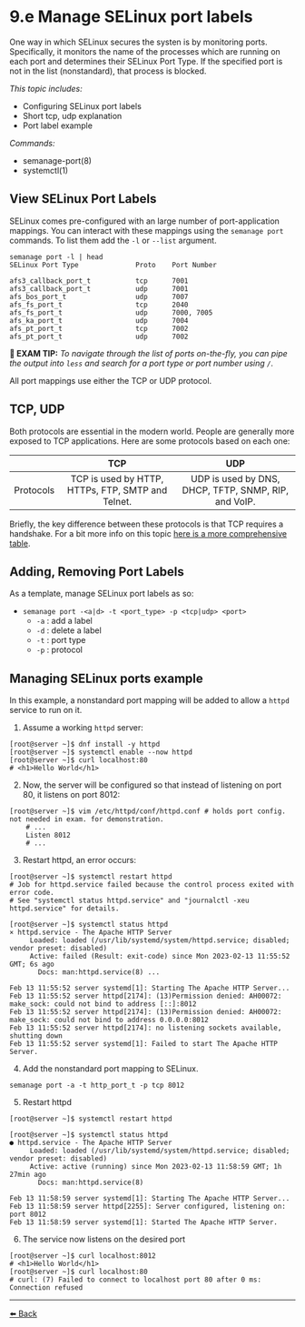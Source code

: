 # 9.e Manage SELinux port labels
One way in which SELinux secures the systen is by monitoring ports. Specifically, it monitors the name of the processes which are running on each port and determines their SELinux Port Type. If the specified port is not in the list (nonstandard), that process is blocked.

*This topic includes:*
- Configuring SELinux port labels
- Short tcp, udp explanation
- Port label example

*Commands:*
- semanage-port(8)
- systemctl(1)

## View SELinux Port Labels
SELinux comes pre-configured with an large number of port-application mappings. You can interact with these mappings using the `semanage port` commands. To list them add the `-l` or `--list` argument.

```
semanage port -l | head
SELinux Port Type              Proto    Port Number

afs3_callback_port_t           tcp      7001
afs3_callback_port_t           udp      7001
afs_bos_port_t                 udp      7007
afs_fs_port_t                  tcp      2040
afs_fs_port_t                  udp      7000, 7005
afs_ka_port_t                  udp      7004
afs_pt_port_t                  tcp      7002
afs_pt_port_t                  udp      7002
```

**📌 EXAM TIP:** _To navigate through the list of ports on-the-fly, you can pipe the output into `less` and search for a port type or port number using `/`._

All port mappings use either the TCP or UDP protocol.

## TCP, UDP
Both protocols are essential in the modern world. People are generally more exposed to TCP applications. Here are some protocols based on each one:

| | TCP | UDP |
---|:---:|:---:
|Protocols|TCP is used by HTTP, HTTPs, FTP, SMTP and Telnet.| UDP is used by DNS, DHCP, TFTP, SNMP, RIP, and VoIP. |

Briefly, the key difference between these protocols is that TCP requires a handshake. For a bit more info on this topic [here is a more comprehensive table](https://www.geeksforgeeks.org/differences-between-tcp-and-udp/).

## Adding, Removing Port Labels

As a template, manage SELinux port labels as so:

- `semanage port -<a|d> -t <port_type> -p <tcp|udp> <port>`
  - `-a` : add a label
  - `-d` : delete a label
  - `-t` : port type
  - `-p` : protocol


## Managing SELinux ports example
In this example, a nonstandard port mapping will be added to allow a `httpd` service to run on it. 

1. Assume a working `httpd` server:
```
[root@server ~]$ dnf install -y httpd
[root@server ~]$ systemctl enable --now httpd
[root@server ~]$ curl localhost:80
# <h1>Hello World</h1>
```

2. Now, the server will be configured so that instead of listening on port 80, it listens on port 8012:

```
[root@server ~]$ vim /etc/httpd/conf/httpd.conf # holds port config. not needed in exam. for demonstration.
    # ...
    Listen 8012
    # ...
```

3. Restart httpd, an error occurs:

```
[root@server ~]$ systemctl restart httpd
# Job for httpd.service failed because the control process exited with error code.
# See "systemctl status httpd.service" and "journalctl -xeu httpd.service" for details.

[root@server ~]$ systemctl status httpd
× httpd.service - The Apache HTTP Server
     Loaded: loaded (/usr/lib/systemd/system/httpd.service; disabled; vendor preset: disabled)
     Active: failed (Result: exit-code) since Mon 2023-02-13 11:55:52 GMT; 6s ago
       Docs: man:httpd.service(8) ...

Feb 13 11:55:52 server systemd[1]: Starting The Apache HTTP Server...
Feb 13 11:55:52 server httpd[2174]: (13)Permission denied: AH00072: make_sock: could not bind to address [::]:8012
Feb 13 11:55:52 server httpd[2174]: (13)Permission denied: AH00072: make_sock: could not bind to address 0.0.0.0:8012
Feb 13 11:55:52 server httpd[2174]: no listening sockets available, shutting down
Feb 13 11:55:52 server systemd[1]: Failed to start The Apache HTTP Server.
```

4. Add the nonstandard port mapping to SELinux. 
```
semanage port -a -t http_port_t -p tcp 8012
```

5. Restart httpd
```
[root@server ~]$ systemctl restart httpd

[root@server ~]$ systemctl status httpd
● httpd.service - The Apache HTTP Server
     Loaded: loaded (/usr/lib/systemd/system/httpd.service; disabled; vendor preset: disabled)
     Active: active (running) since Mon 2023-02-13 11:58:59 GMT; 1h 27min ago
       Docs: man:httpd.service(8)

Feb 13 11:58:59 server systemd[1]: Starting The Apache HTTP Server...
Feb 13 11:58:59 server httpd[2255]: Server configured, listening on: port 8012
Feb 13 11:58:59 server systemd[1]: Started The Apache HTTP Server.
```

6. The service now listens on the desired port
```
[root@server ~]$ curl localhost:8012
# <h1>Hello World</h1>
[root@server ~]$ curl localhost:80
# curl: (7) Failed to connect to localhost port 80 after 0 ms: Connection refused
```

---
[⬅️ Back](9-manage-security.md)